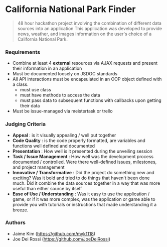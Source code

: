 # California National Park Finder

> 48 hour hackathon project involving the combination of different data sources into an application
> This application was developed to provide news, weather, and images information on the user's choice of a California National Park.

### Requirements
- Combine at least 4 **external** resources via AJAX requests and present their information in an application
- Must be documented loosely on JSDOC standards
- All API interactions must be encapsulated in an OOP object defined with a class.
  - must use class
  - must have methods to access the data
  - must pass data to subsequent functions with callbacks upon getting their data
- Must be issue-managed via meistertask or trello

### Judging Criteria
- **Appeal** : is it visually appealing / well put together
- **Code Quality** : is the code properly formatted, are variables and functions well defined and documented
- **Presentation** : How well is it presented during the unveiling session
- **Task / Issue Management** : How well was the development process documented / controlled.  Were there well-defined issues, milestones, and project management
- **Innovative / Transformative** : Did the project do something new and exciting?  Was it bold and tried to do things that haven't been done much.  Did it combine the data sources together in a way that was more useful than either source by itself
- **Ease of Use / Understanding** : Was it easy to use the application / game, or if it was more complex, was the application or game able to provide you with tutorials or instructions that made understanding it a breeze.

### Authors
- Jaime Kim (https://github.com/myk1118)
- Joe Dei Rossi (https://github.com/JoeDeiRossi)